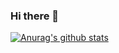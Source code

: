 ### Hi there 👋
[![Anurag's github stats](https://github-readme-stats.vercel.app/api?username=jiekeith&show_icons=true&theme=radical)](https://github.com/anuraghazra/github-readme-stats)
<!--
**jiekeith/jiekeith** is a ✨ _special_ ✨ repository because its `README.md` (this file) appears on your GitHub profile.

Here are some ideas to get you started:

- 🔭 I’m currently working on ...
- 🌱 I’m currently learning ...
- 👯 I’m looking to collaborate on ...
- 🤔 I’m looking for help with ...
- 💬 Ask me about ...
- 📫 How to reach me: ...
- 😄 Pronouns: ...
- ⚡ Fun fact: ...
-->
